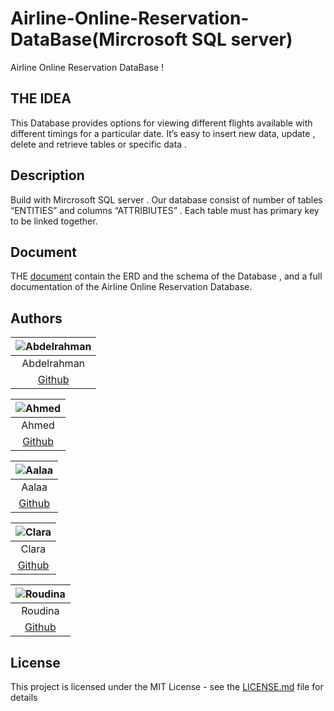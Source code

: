 # Airline-Online-Reservation-DataBase(Mircrosoft SQL server)
 
Airline Online Reservation DataBase  !

## THE IDEA
 
This Database provides options for viewing different flights available with different timings for a particular date.
It’s easy to insert new data, update , delete and retrieve tables or specific data .
 
## Description
Build with Mircrosoft SQL server .
Our database consist of number of tables “ENTITIES” and columns “ATTRIBIUTES” .
Each table must has primary key to be linked together.

## Document
THE [document](https://github.com/project-DataBase-FCIH/Airline-Online-Reservation-DataBase/blob/main/document-Database.docx) contain the ERD and the schema of the Database , and a full documentation of the Airline Online Reservation Database.


## Authors 
| ![Abdelrahman](https://avatars.githubusercontent.com/u/56451039?s=460&u=a0963a4e44d082e05f617ddb6400f7e91fbbd7da&v=4)  |
| :----------------------------------------------------------: |
| Abdelrahman |
| [Github](https://github.com/abdelrahman-montasser) |

| ![Ahmed](https://avatars.githubusercontent.com/u/69757846?s=460&u=f3237f09b19bece37bb9c17916fa2164d60ba57d&v=4)  |
| :----------------------------------------------------------: |
| Ahmed |
| [Github](https://github.com/jamal022) |

| ![Aalaa](https://avatars.githubusercontent.com/u/73835095?s=460&v=4)  |
| :----------------------------------------------------------: |
| Aalaa |
| [Github](https://github.com/aalaa121) |

| ![Clara](https://avatars.githubusercontent.com/u/80881902?s=460&v=4)  |
| :----------------------------------------------------------: |
| Clara |
| [Github](https://github.com/ClaraWilliam1311) |

| ![Roudina](https://avatars.githubusercontent.com/u/80882018?s=460&v=4)  |
| :----------------------------------------------------------: |
| Roudina |
| [Github](https://github.com/roudinalasheen) |





## License

This project is licensed under the MIT License - see the [LICENSE.md](LICENSE.md) file for details
